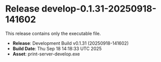 # Release develop-0.1.31-20250918-141602

This release contains only the executable file.

- **Release**: Development Build v0.1.31 (20250918-141602)
- **Build Date**: Thu Sep 18 14:18:33 UTC 2025
- **Asset**: print-server-develop.exe
